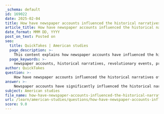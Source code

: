 ```yaml
---
_schema: default
id: 169022
date: 2025-02-04
title: How have newspaper accounts influenced the historical narratives of revolutionary events?
article_title: How have newspaper accounts influenced the historical narratives of revolutionary events?
date_format: MMM DD, YYYY
post_on_text: Posted on
seo:
  title: QuickTakes | American studies
  page_description: >-
    This content explains how newspaper accounts have influenced the historical narratives of revolutionary events by acting as primary sources of information, shaping public perception, framing discourse, and impacting the understanding of these events through propaganda and eyewitness reporting.
  page_keywords: >-
    newspaper accounts, historical narratives, revolutionary events, propaganda, public perception, eyewitness accounts, public debate, historical memory, Thomas Paine, Simón Bolívar, media influence, social movements
author: QuickTakes
question: >-
    How have newspaper accounts influenced the historical narratives of revolutionary events?
answer: >-
    Newspaper accounts have significantly influenced the historical narratives of revolutionary events by serving as primary sources of information, shaping public perception, and framing the discourse surrounding these events. Here are several key ways in which newspapers have played this role:\n\n1. **Propaganda and Framing**: Newspapers often acted as tools of propaganda, highlighting injustices and rallying public sentiment against perceived oppressors. For instance, Paul Revere's engraving of the Boston Massacre, widely circulated in newspapers, was instrumental in galvanizing anti-British sentiment among the colonists. By consistently framing events to emphasize British injustices and colonial resistance, newspapers helped construct a compelling revolutionary narrative that resonated with the public.\n\n2. **Eyewitness Accounts and Reporting**: Newspapers provided firsthand accounts of revolutionary events, such as battles and protests, which were crucial for informing the public. They published eyewitness reports, letters from soldiers, and other primary sources that allowed readers to engage with the events as they unfolded. This immediacy contributed to a sense of involvement and urgency among the populace, as seen in the coverage of the Battle of Lexington and Concord, which was sensationalized in headlines like "BLOODY NEWS."\n\n3. **Public Debate and Discourse**: During the revolutionary period, newspapers served as forums for public debate, allowing for the exchange of ideas and opinions. They published essays, pamphlets, and letters that articulated various viewpoints on the revolution, including arguments for and against independence. This facilitated a broader discussion about governance, rights, and the future of the colonies, shaping the ideological underpinnings of the revolution.\n\n4. **Influence on Historical Narratives**: The narratives constructed by newspapers have had a lasting impact on how history is understood. The portrayal of revolutionary leaders and events in newspapers helped to create heroic narratives around figures like Thomas Paine and Simón Bolívar, influencing how these individuals are remembered in history. The selective reporting and emphasis on certain events over others contributed to the shaping of national identity and collective memory.\n\n5. **Legacy and Modern Implications**: The role of newspapers during revolutionary movements has implications for contemporary social movements as well. The media's ability to frame events and influence public opinion continues to be a critical factor in how protests and political changes are perceived today. The legacy of the press in shaping narratives during the American Revolution serves as a reminder of the power of media in public discourse.\n\nIn summary, newspapers were not just passive observers of revolutionary events; they actively shaped the narratives surrounding these events through propaganda, eyewitness reporting, public debate, and the construction of historical memory. Their influence continues to be relevant in understanding both past and present revolutionary movements.
subject: American studies
file_name: how-have-newspaper-accounts-influenced-the-historical-narratives-of-revolutionary-events.md
url: /learn/american-studies/questions/how-have-newspaper-accounts-influenced-the-historical-narratives-of-revolutionary-events
score: 9.0
---
```


&nbsp;